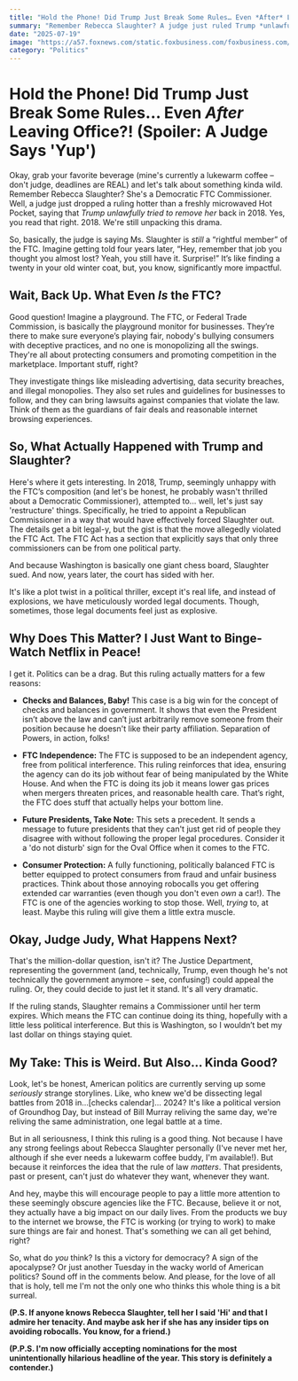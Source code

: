```yaml
---
title: "Hold the Phone! Did Trump Just Break Some Rules… Even *After* Leaving Office?! (Spoiler: A Judge Says 'Yup')"
summary: "Remember Rebecca Slaughter? A judge just ruled Trump *unlawfully* tried to remove her from the FTC. Buckle up, buttercup, because this is juicy."
date: "2025-07-19"
image: "https://a57.foxnews.com/static.foxbusiness.com/foxbusiness.com/content/uploads/2025/07/931/523/ftc-split.png?ve=1&tl=1"
category: "Politics"
---
```


# Hold the Phone! Did Trump Just Break Some Rules… Even _After_ Leaving Office?! (Spoiler: A Judge Says 'Yup')

Okay, grab your favorite beverage (mine's currently a lukewarm coffee – don't judge, deadlines are REAL) and let's talk about something kinda wild. Remember Rebecca Slaughter? She's a Democratic FTC Commissioner. Well, a judge just dropped a ruling hotter than a freshly microwaved Hot Pocket, saying that _Trump unlawfully tried to remove her_ back in 2018. Yes, you read that right. 2018. We're still unpacking this drama.

So, basically, the judge is saying Ms. Slaughter is _still_ a “rightful member” of the FTC. Imagine getting told four years later, “Hey, remember that job you thought you almost lost? Yeah, you still have it. Surprise!” It’s like finding a twenty in your old winter coat, but, you know, significantly more impactful.

## Wait, Back Up. What Even _Is_ the FTC?

Good question! Imagine a playground. The FTC, or Federal Trade Commission, is basically the playground monitor for businesses. They’re there to make sure everyone’s playing fair, nobody's bullying consumers with deceptive practices, and no one is monopolizing all the swings. They're all about protecting consumers and promoting competition in the marketplace. Important stuff, right?

They investigate things like misleading advertising, data security breaches, and illegal monopolies. They also set rules and guidelines for businesses to follow, and they can bring lawsuits against companies that violate the law. Think of them as the guardians of fair deals and reasonable internet browsing experiences.

## So, What Actually Happened with Trump and Slaughter?

Here's where it gets interesting. In 2018, Trump, seemingly unhappy with the FTC’s composition (and let's be honest, he probably wasn't thrilled about a Democratic Commissioner), attempted to... well, let's just say 'restructure' things. Specifically, he tried to appoint a Republican Commissioner in a way that would have effectively forced Slaughter out. The details get a bit legal-y, but the gist is that the move allegedly violated the FTC Act. The FTC Act has a section that explicitly says that only three commissioners can be from one political party.

And because Washington is basically one giant chess board, Slaughter sued. And now, years later, the court has sided with her.

It's like a plot twist in a political thriller, except it's real life, and instead of explosions, we have meticulously worded legal documents. Though, sometimes, those legal documents feel just as explosive.

## Why Does This Matter? I Just Want to Binge-Watch Netflix in Peace!

I get it. Politics can be a drag. But this ruling actually matters for a few reasons:

- **Checks and Balances, Baby!** This case is a big win for the concept of checks and balances in government. It shows that even the President isn’t above the law and can’t just arbitrarily remove someone from their position because he doesn't like their party affiliation. Separation of Powers, in action, folks!

- **FTC Independence:** The FTC is supposed to be an independent agency, free from political interference. This ruling reinforces that idea, ensuring the agency can do its job without fear of being manipulated by the White House. And when the FTC is doing its job it means lower gas prices when mergers threaten prices, and reasonable health care. That’s right, the FTC does stuff that actually helps your bottom line.

- **Future Presidents, Take Note:** This sets a precedent. It sends a message to future presidents that they can't just get rid of people they disagree with without following the proper legal procedures. Consider it a 'do not disturb' sign for the Oval Office when it comes to the FTC.

- **Consumer Protection:** A fully functioning, politically balanced FTC is better equipped to protect consumers from fraud and unfair business practices. Think about those annoying robocalls you get offering extended car warranties (even though you don't even _own_ a car!). The FTC is one of the agencies working to stop those. Well, _trying_ to, at least. Maybe this ruling will give them a little extra muscle.

## Okay, Judge Judy, What Happens Next?

That's the million-dollar question, isn't it? The Justice Department, representing the government (and, technically, Trump, even though he's not technically the government anymore – see, confusing!) could appeal the ruling. Or, they could decide to just let it stand. It's all very dramatic.

If the ruling stands, Slaughter remains a Commissioner until her term expires. Which means the FTC can continue doing its thing, hopefully with a little less political interference. But this is Washington, so I wouldn’t bet my last dollar on things staying quiet.

## My Take: This is Weird. But Also... Kinda Good?

Look, let's be honest, American politics are currently serving up some _seriously_ strange storylines. Like, who knew we'd be dissecting legal battles from 2018 in…[checks calendar]… 2024? It's like a political version of Groundhog Day, but instead of Bill Murray reliving the same day, we're reliving the same administration, one legal battle at a time.

But in all seriousness, I think this ruling is a good thing. Not because I have any strong feelings about Rebecca Slaughter personally (I've never met her, although if she ever needs a lukewarm coffee buddy, I'm available!). But because it reinforces the idea that the rule of law _matters_. That presidents, past or present, can't just do whatever they want, whenever they want.

And hey, maybe this will encourage people to pay a little more attention to these seemingly obscure agencies like the FTC. Because, believe it or not, they actually have a big impact on our daily lives. From the products we buy to the internet we browse, the FTC is working (or trying to work) to make sure things are fair and honest. That's something we can all get behind, right?

So, what do _you_ think? Is this a victory for democracy? A sign of the apocalypse? Or just another Tuesday in the wacky world of American politics? Sound off in the comments below. And please, for the love of all that is holy, tell me I'm not the only one who thinks this whole thing is a bit surreal.

**(P.S. If anyone knows Rebecca Slaughter, tell her I said 'Hi' and that I admire her tenacity. And maybe ask her if she has any insider tips on avoiding robocalls. You know, for a friend.)**

**(P.P.S. I'm now officially accepting nominations for the most unintentionally hilarious headline of the year. This story is definitely a contender.)**
